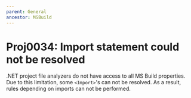 ```yaml
---
parent: General
ancestor: MSBuild
---
```


# Proj0034: Import statement could not be resolved
.NET project file analyzers do not have access to all MS Build properties. Due
to this limitation, some `<Import>`'s can not be resolved. As a result, rules
depending on imports can not be performed.
